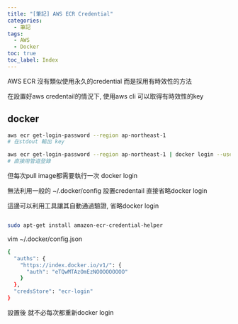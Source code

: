 ```yaml
---
title: "[筆記] AWS ECR Credential"
categories:
  - 筆記
tags:
  - AWS
  - Docker
toc: true
toc_label: Index
---
```



AWS ECR 沒有類似使用永久的credential
而是採用有時效性的方法

在設置好aws credentail的情況下, 使用aws cli 可以取得有時效性的key

## docker

```bash
aws ecr get-login-password --region ap-northeast-1
# 在stdout 輸出 key
```

```bash
aws ecr get-login-password --region ap-northeast-1 | docker login --username AWS --password-stdin 528OOOOOOOO.dkr.ecr.ap-xxxxxxx.amazonaws.com  
# 直接用管道登錄
```

但每次pull image都需要執行一次 docker login  

無法利用一般的 ~/.docker/config 設置credentail 直接省略docker login  

這邊可以利用工具讓其自動通過驗證, 省略docker login

```bash

sudo apt-get install amazon-ecr-credential-helper

```

vim ~/.docker/config.json

```bash
{
  "auths": {
    "https://index.docker.io/v1/": {
      "auth": "eTQwMTAzOmEzNOOOOOOOOO"
    }
  },
  "credsStore": "ecr-login"
}

```

設置後 就不必每次都重新docker login
